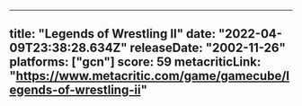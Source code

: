 
---
title: "Legends of Wrestling II"
date: "2022-04-09T23:38:28.634Z"
releaseDate: "2002-11-26"
platforms: ["gcn"]
score: 59
metacriticLink: "https://www.metacritic.com/game/gamecube/legends-of-wrestling-ii"
---

